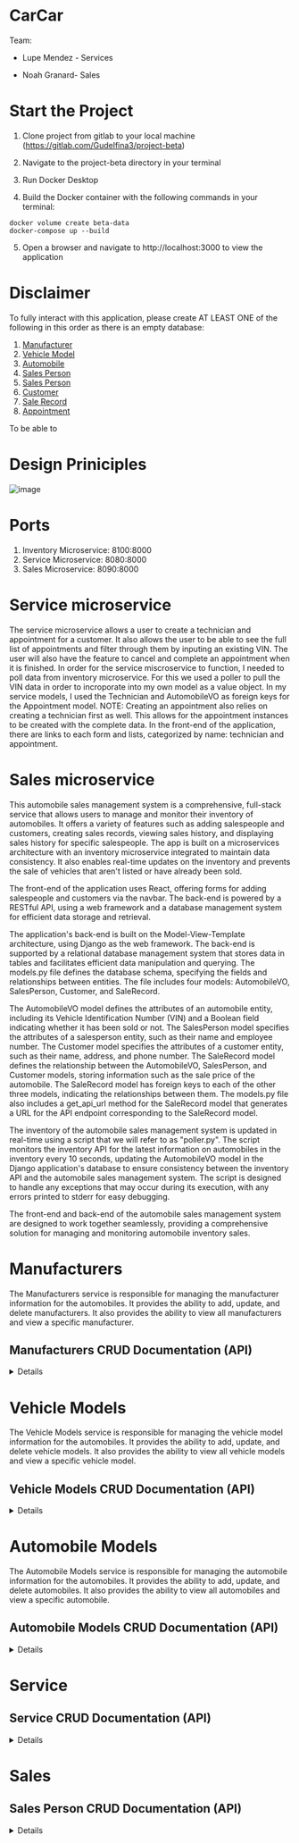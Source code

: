 # CarCar

Team:

- Lupe Mendez - Services

- Noah Granard- Sales

# Start the Project

1. Clone project from gitlab to your local machine (https://gitlab.com/Gudelfina3/project-beta)

2. Navigate to the project-beta directory in your terminal

3. Run Docker Desktop

4. Build the Docker container with the following commands in your terminal:

```
docker volume create beta-data
docker-compose up --build
```

5. Open a browser and navigate to http://localhost:3000 to view the application

# Disclaimer

To fully interact with this application, please create AT LEAST ONE of the following in this order as there is an empty database:

1. <a href="http://localhost:3000/manufacturer/create">Manufacturer</a>
2. <a href="http://localhost:3000/vehicle-model/create">Vehicle Model</a>
3. <a href="http://localhost:3000/automobile/create">Automobile</a>
4. <a href="http://localhost:3000/sales-person/create">Sales Person</a>
5. <a href="http://localhost:3000/sales-person/create">Sales Person</a>
6. <a href="http://localhost:3000/customer/create">Customer</a>
7. <a href="http://localhost:3000/sale-record/create">Sale Record</a>
8. <a href="http://localhost:3000/appointment/create">Appointment</a>

To be able to

# Design Priniciples

![image](https://i.imgur.com/xegfiBK.jpg)

# Ports

1. Inventory Microservice: 8100:8000
2. Service Microservice: 8080:8000
3. Sales Microservice: 8090:8000

# Service microservice

The service microservice allows a user to create a technician and appointment for a customer. It also allows the user to be able to see the full list of appointments and filter through them by inputing an existing VIN. The user will also have the feature to cancel and complete an appointment when it is finished. In order for the service miscroservice to function, I needed to poll data from inventory microservice. For this we used a poller to pull the VIN data in order to incroporate into my own model as a value object. In my service models, I used the Technician and AutomobileVO as foreign keys for the Appointment model. NOTE: Creating an appointment also relies on creating a technician first as well. This allows for the appointment instances to be created with the complete data. In the front-end of the application, there are links to each form and lists, categorized by name: technician and appointment.

# Sales microservice

This automobile sales management system is a comprehensive, full-stack service that allows users to manage and monitor their inventory of automobiles. It offers a variety of features such as adding salespeople and customers, creating sales records, viewing sales history, and displaying sales history for specific salespeople. The app is built on a microservices architecture with an inventory microservice integrated to maintain data consistency. It also enables real-time updates on the inventory and prevents the sale of vehicles that aren't listed or have already been sold.

The front-end of the application uses React, offering forms for adding salespeople and customers via the navbar. The back-end is powered by a RESTful API, using a web framework and a database management system for efficient data storage and retrieval.

The application's back-end is built on the Model-View-Template architecture, using Django as the web framework. The back-end is supported by a relational database management system that stores data in tables and facilitates efficient data manipulation and querying. The models.py file defines the database schema, specifying the fields and relationships between entities. The file includes four models: AutomobileVO, SalesPerson, Customer, and SaleRecord.

The AutomobileVO model defines the attributes of an automobile entity, including its Vehicle Identification Number (VIN) and a Boolean field indicating whether it has been sold or not. The SalesPerson model specifies the attributes of a salesperson entity, such as their name and employee number. The Customer model specifies the attributes of a customer entity, such as their name, address, and phone number. The SaleRecord model defines the relationship between the AutomobileVO, SalesPerson, and Customer models, storing information such as the sale price of the automobile. The SaleRecord model has foreign keys to each of the other three models, indicating the relationships between them. The models.py file also includes a get_api_url method for the SaleRecord model that generates a URL for the API endpoint corresponding to the SaleRecord model.

The inventory of the automobile sales management system is updated in real-time using a script that we will refer to as "poller.py". The script monitors the inventory API for the latest information on automobiles in the inventory every 10 seconds, updating the AutomobileVO model in the Django application's database to ensure consistency between the inventory API and the automobile sales management system. The script is designed to handle any exceptions that may occur during its execution, with any errors printed to stderr for easy debugging.

The front-end and back-end of the automobile sales management system are designed to work together seamlessly, providing a comprehensive solution for managing and monitoring automobile inventory sales.

# Manufacturers

The Manufacturers service is responsible for managing the manufacturer information for the automobiles. It provides the ability to add, update, and delete manufacturers. It also provides the ability to view all manufacturers and view a specific manufacturer.

## Manufacturers CRUD Documentation (API)

<details>

# Create a manufacturer

POST request to http://localhost:8100/api/manufacturers/ with the following JSON body:

```
{
    "name": "Toyota",
}
```

Returns

```
{
    "href": "/api/manufacturers/1",
    "id": 1,
    "name": "Toyota",
}
```

### List all manufacturers

GET request to http://localhost:8100/api/manufacturers/ - no body required.

Returns

```
{
	"href": "/api/manufacturers/1/",
	"id": 1,
	"name": "Toyota"
}
```

### Get a specific manufacturer

GET request to http://localhost:8100/api/manufacturers/1/ - no body required. The number at the end of the URL is the ID of the manufacturer you want to retrieve.

Returns

```
{
    "href": "/api/manufacturers/1/",
    "id": 1,
    "name": "Toyota"
}
```

### Update a manufacturer

PUT request to http://localhost:8100/api/manufacturers/1/ with the following JSON body. The number at the end of the URL is the ID of the manufacturer you want to update:

```
{
    "name": "Ford"
}
```

Returns

```
{
    "href": "/api/manufacturers/1/",
    "id": 1,
    "name": "Ford"
}
```

### Delete a manufacturer

DELETE request to http://localhost:8100/api/manufacturers/1/ - no body required. The number at the end of the URL is the ID of the manufacturer you want to delete.

Returns

```
{
	"id": null,
	"name": "Ford"
}
```

</details>

# Vehicle Models

The Vehicle Models service is responsible for managing the vehicle model information for the automobiles. It provides the ability to add, update, and delete vehicle models. It also provides the ability to view all vehicle models and view a specific vehicle model.

## Vehicle Models CRUD Documentation (API)

<details>

### Create a vehicle model

POST request to http://localhost:8100/api/models/ with the following JSON body:

```
{
    "name": "CHRYSLER 300C SRT-8",
    "picture_url": "https://cdn.drivingline.com/media/2323560/300-srt-10.jpg?quality=70&mode=pad&copymetadata=true&w=1130"
    "manufacturer_id": 1
}
```

Returns

```{
	"href": "/api/models/1/",
	"id": 1,
	"name": "CHRYSLER 300C SRT-8",
	"picture_url": "https://cdn.drivingline.com/media/2323560/300-srt-10.jpg?quality=70&mode=pad&copymetadata=true&w=1130",
	"manufacturer": {
		"href": "/api/manufacturers/1/",
		"id": 1,
		"name": "Chrysler"
	}
}
```

### List all vehicle models

GET request to http://localhost:8100/api/models/ - no body required.

Returns

```
{
	"models": [
		{
			"href": "/api/models/1/",
			"id": 1,
			"name": "CHRYSLER 300C SRT-8",
			"picture_url": "https://cdn.drivingline.com/media/2323560/300-srt-10.jpg?quality=70&mode=pad&copymetadata=true&w=1130",
			"manufacturer": {
				"href": "/api/manufacturers/1/",
				"id": 1,
				"name": "Chrysler"
			}
		}
	]
}
```

### Get a specific vehicle model

GET request to http://localhost:8100/api/models/1/ - no body required. The number at the end of the URL is the ID of the vehicle model you want to retrieve.

Returns

```
{
	"href": "/api/models/1/",
	"id": 1,
	"name": "CHRYSLER 300C SRT-8",
	"picture_url": "https://cdn.drivingline.com/media/2323560/300-srt-10.jpg?quality=70&mode=pad&copymetadata=true&w=1130",
	"manufacturer": {
		"href": "/api/manufacturers/3/",
		"id": 3,
		"name": "Chrysler"
	}
}
```

### Update a vehicle model

PUT request to http://localhost:8100/api/models/1/ with the following JSON body. The number at the end of the URL is the ID of the vehicle model you want to update:

```
{
    "name": "CHRYSLER 500C SRT-10",
    "picture_url": "https://cdn.drivingline.com/media/2323560/300-srt-10.jpg?quality=70&mode=pad&copymetadata=true&w=1130"
    "manufacturer_id": 1
}
```

Returns

```
{
    "href": "/api/models/1/",
    "id": 1,
    "name": "CHRYSLER 500C SRT-10",
    "picture_url": "https://cdn.drivingline.com/media/2323560/300-srt-10.jpg?quality=70&mode=pad&copymetadata=true&w=1130",
    "manufacturer": {
        "href": "/api/manufacturers/1/",
        "id": 1,
        "name": "Chrysler"
    }
}
```

### Delete a vehicle model

DELETE request to http://localhost:8100/api/models/1/ - no body required. The number at the end of the URL is the ID of the vehicle model you want to delete.

Returns

```
{
	"id": null,
	"name": "CHRYSLER 500C SRT-10",
	"picture_url": "https://cdn.drivingline.com/media/2323560/300-srt-10.jpg?quality=70&mode=pad&copymetadata=true&w=1130",
	"manufacturer": {
		"href": "/api/manufacturers/1/",
		"id": 1,
		"name": "Chrysler"
	}
}
```

</details>

# Automobile Models

The Automobile Models service is responsible for managing the automobile information for the automobiles. It provides the ability to add, update, and delete automobiles. It also provides the ability to view all automobiles and view a specific automobile.

## Automobile Models CRUD Documentation (API)

<details>

### Create an Automobile model

POST request to http://localhost:8100/api/automobiles/ with the following JSON body:

```
{
  "color": "yellow",
  "year": 2083,
  "vin": "3C3CC5FB2AN120888",
  "model_id": 1
}
```

Returns

```
{
    "href": "/api/automobiles/3C3CC5FB2AN120888/",
    "id": 1,
    "color": "Yellow",
    "year": 2083,
    "vin": "3C3CC5FB2AN120888",
    "model": {
        "href": "/api/models/1/",
        "id": 1,
        "name": "CHRYSLER 500C SRT-10",
        "picture_url": "https://cdn.drivingline.com/media/2323560/300-srt-10.jpg?quality=70&mode=pad&copymetadata=true&w=1130",
        "manufacturer": {
            "href": "/api/manufacturers/1/",
            "id": 1,
            "name": "Chrysler"
        }
    }
}
```

## NOTE - All VINs must be unique. If you try to create an automobile with a VIN that already exists, you will get an error. Additionally, the VIN can be up to 17 characters long.

### Get list of Automobiles

GET request to http://localhost:8100/api/automobiles/ - no body required:

Returns

```
{
	"autos": [
		{
			"href": "/api/automobiles/3C3CC5FB2AN120888/",
			"id": 1,
			"color": "Yellow",
			"year": 2083,
			"vin": "3C3CC5FB2AN120888",
			"model": {
				"href": "/api/models/1/",
				"id": 1,
				"name": "CHRYSLER 500C SRT-10",
				"picture_url": "https://cdn.drivingline.com/media/2323560/300-srt-10.jpg?quality=70&mode=pad&copymetadata=true&w=1130",
				"manufacturer": {
					"href": "/api/manufacturers/1/",
					"id": 1,
					"name": "Chrysler"
				}
			}
		},
    ]
}
```

### Get specific Automobile model

GET request to http://localhost:8100/api/automobiles/3C3CC5FB2AN120888/ - no body required. The string at the end of the URL is the VIN of the automobile you would like to get the details about.

Returns

```
{
	"href": "/api/automobiles/3C3CC5FB2AN120888/",
	"id": 1,
	"color": "Yellow",
	"year": 2083,
	"vin": "3C3CC5FB2AN120888",
	"model": {
		"href": "/api/models/1/",
		"id": 1,
		"name": "CHRYSLER 500C SRT-10",
		"picture_url": "https://upload.wikimedia.org/wikipedia/commons/thumb/7/71/Chrysler_Sebring_front_20090302.jpg/320px-Chrysler_Sebring_front_20090302.jpg",
		"manufacturer": {
			"href": "/api/manufacturers/1/",
			"id": 1,
			"name": "Chrysler"
		}
	}
}
```

### Update Automobile model

PUT request to http://localhost:8100/api/automobiles/3C3CC5FB2AN120888/ with the following JSON body. The string at the end of the URL is the automobile's VIN:

```
{
  "color": "Red",
  "year": 2013
}
```

Returns

```
{
	"href": "/api/automobiles/3C3CC5FB2AN120888/",
	"id": 1,
	"color": "Red",
	"year": 2013,
	"vin": "3C3CC5FB2AN120888",
	"model": {
		"href": "/api/models/1/",
		"id": 1,
		"name": "CHRYSLER 500C SRT-10",
		"picture_url": https://cdn.drivingline.com/media/2323560/300-srt-10.jpg?quality=70&mode=pad&copymetadata=true&w=1130",
		"manufacturer": {
			"href": "/api/manufacturers/1/",
			"id": 1,
			"name": "Chrysler"
		}
	}
}
```

### Delete a specific Automobile model

DELETE request to http://localhost:8100/api/automobiles/3C3CC5FB2AN120888/ - no body required. The string at the end is the automobile's VIN you would like to delete.

Returns

```
{
	"href": "/api/automobiles/3C3CC5FB2AN120888/",
	"id": null,
	"color": "Red",
	"year": 2013,
	"vin": "3C3CC5FB2AN120888",
	"model": {
		"href": "/api/models/1/",
		"id": 1,
		"name": "CHRYSLER 500C SRT-10",
		"picture_url": "https://cdn.drivingline.com/media/2323560/300-srt-10.jpg?quality=70&mode=pad&copymetadata=true&w=1130",
		"manufacturer": {
			"href": "/api/manufacturers/1/",
			"id": 1,
			"name": "Chrysler"
		}
	}
}
```

</details>

# Service

## Service CRUD Documentation (API)

<details>

### Create a Technician

POST request from http://localhost:8080/api/technicians/ with the following JSON body:

```
{
	"employee_name": "Bill",
	"employee_id": "1"
}
```

Returns

```
{
	"href": "/api/technicians/1/",
	"employee_name": "Bill",
	"employee_id": "1"
}
```

### Get Technician list

GET request to http://localhost:8080/api/technicians/ - no JSON body required:

Returns

```
{
    "technicians": [
        {
            "href": "/api/technicians/1/",
            "employee_name": "Bill",
            "employee_id": 1
        },
    ]
}
```

### Get specific Technician

GET request to http://localhost:8080/api/technicians/1/ - the number at the end is the ID of technician. No JSON body required:

Returns

```
{
	"href": "/api/technicians/1/",
	"employee_name": "Bill",
	"employee_id": 1
}
```

### Delete specific Technician

DELETE request to http://localhost:8080/api/technicians/1/ - the number at the end is the ID of technician. No JSON body required:

Returns

```
* first send

{
	"deleted": true
}

 * second send

{
	"deleted": false
}
```

## Appointment CRUD Documentation (API)

### Create Appointment

POST request to http://localhost:8080/api/appointments/ with the JSON body:

```
{
	"owner_name" : "Sam",
	"vin": "3C3CC5FB2AN120888",
	"date": "2023-08-03",
	"time": "13:00",
	"reason": "squeaky tire",
	"technician": 1
}
```

Returns

```
{
	"href": "/api/appointments/1/",
	"owner_name": "Sam",
	"date": "2023-03-08",
	"time": "22:05:59.263104",
	"reason": "squeaky tire",
	"vin": {
		"vin": "3C3CC5FB2AN120888",
		"import_href": "/api/automobiles/3C3CC5FB2AN120888/"
	},
	"technician": {
		"href": "/api/technicians/1/",
		"employee_name": "Bill",
		"employee_id": 1
	}
}
```

### List Appointments

GET request to http://localhost:8080/api/appointments/ - no JSON body required:

Returns

```
{
"appointments": [
    {
    "owner_name": "Sam",
    "date": "2023-03-08",
    "time": "22:05:59.263104",
    "reason": "squeaky tire",
    "id": 4,
    "completed": false,
    "vin": {
        "vin": "3C3CC5FB2AN120888",
        "import_href": "/api/automobiles/3C3CC5FB2AN120888/"
    },
    "technician": {
        "href": "/api/technicians/1/",
        "employee_name": "Bill",
        "employee_id": 1
    }
    }
    ]
}
```

### Get specific Appointment

GET request from http://localhost:8080/api/appointments/1/ - the number at the end is the ID of the appointment. No JSON body required.

Returns

```
{
	"owner_name": "Sam",
    "date": "2023-03-08",
    "time": "22:05:59.263104",
    "reason": "squeaky tire",
    "id": 4,
    "completed": false,
    "vin": {
        "vin": "3C3CC5FB2AN120888",
        "import_href": "/api/automobiles/3C3CC5FB2AN120888/"
    },
    "technician": {
        "href": "/api/technicians/1/",
        "employee_name": "Bill",
        "employee_id": 1
    }
}
```

### Update specific Appointment

PUT request to http://localhost:8080/api/appointments/1/ - the number at the end is the ID of the appointment. The following JSON body is:

```
{
	"completed": true
}
```

Returns

```
{
	"owner_name": "Sam",
    "date": "2023-03-08",
    "time": "22:05:59.263104",
    "reason": "squeaky tire",
    "id": 4,
    "completed": true,
    "vin": {
        "vin": "3C3CC5FB2AN120888",
        "import_href": "/api/automobiles/3C3CC5FB2AN120888/"
    },
    "technician": {
        "href": "/api/technicians/1/",
        "employee_name": "Bill",
        "employee_id": 1
    }
}
```

### Delete a specific Appointment

DELETE request to http://localhost:8080/api/appointments/1/ - the number at the is the ID of the appointment. No JSON body required.

Returns

```
* first send

{
	"deleted": true
}

 * second send

{
	"deleted": false
}
```

</details>

# Sales

## Sales Person CRUD Documentation (API)

<details>

# Create Sales Person

POST request to http://localhost:8090/api/sales-person/ with the following JSON body:

```
{
  "name": "Dan",
  "employee_number": 1
}
```

Returns

```
{
    "name": "Dan",
    "employee_number": 1,
    "id": 1,
}
```

### Get list of Sales Persons

GET request to http://localhost:8090/api/sales-person/ - no body required:

Returns

```
{
	"sales_person": [
		{
			"name": "Dan",
			"employee_number": 1,
			"id": 1
		}
    ]
}
```

## Customer CRUD Documentation (API)

### Create Customer

POST request to http://localhost:8090/api/customer/ with the following JSON body:

```
{
  "name": "John",
  "Address": 123 HackReactor Way",
  "phone_number": "123-456-7890",
}
```

Returns

```
{
    "name": "John",
    "Address": 123 HackReactor Way",
    "phone_number": "123-456-7890",
    "id": 1,
}
```

### Get list of Customers

GET request to http://localhost:8090/api/customer/ - no body required:

Returns

```
{
    "customer": [
        {
            "name": "John",
            "Address": 123 HackReactor Way",
            "phone_number": "123-456-7890",
            "id": 1
        }
    ]
}
```

## Sale Record CRUD Documentation (API)

### Create Sale Record

POST request to http://localhost:8090/api/sale-record/ with the following JSON body:

```
{
 "automobile": "3C3CC5FB2AN120888",
    "sales_person": 1,
    "customer": 1,
    "sale_price": "$10,000"
}
```

Returns

```
{
	"sale_record": {
		"sales_person": {
			"name": "Dan",
			"employee_number": 1,
			"id": 1
		},
		"customer": {
			"name": "CHRYSLER 500C SRT-10",
			"address": "123 HackReactor Way",
			"phone_number": 123-456-7890",
			"id": 1
		},
		"sale_price": "$10,000",
		"id": 1,
		"vin": "3C3CC5FB2AN120888",
		"employee_number": 1
	}
}
```

</details>
